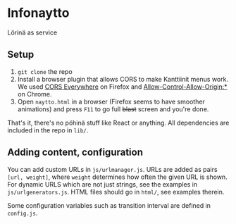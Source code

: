 # Infonaytto

Lörinä as service

## Setup

1. `git clone` the repo
1. Install a browser plugin that allows CORS to make Kanttiinit menus work. We used [CORS Everywhere](https://addons.mozilla.org/fi/firefox/addon/cors-everywhere/) on Firefox and [Allow-Control-Allow-Origin:*](https://chrome.google.com/webstore/detail/allow-control-allow-origi/nlfbmbojpeacfghkpbjhddihlkkiljbi) on Chrome.
1. Open `naytto.html` in a browser (Firefox seems to have smoother animations) and press `F11` to go full ~~blast~~ screen and you're done.

That's it, there's no pöhinä stuff like React or anything. All dependencies are included in the repo in `lib/`.


## Adding content, configuration

You can add custom URLs in `js/urlmanager.js`. URLs are added as pairs `[url, weight]`, where `weight` determines how often the given URL is shown.
For dynamic URLS which are not just strings, see the examples in `js/urlgenerators.js`.
HTML files should go in `html/`, see examples therein.

Some configuration variables such as transition interval are defined in `config.js`.

